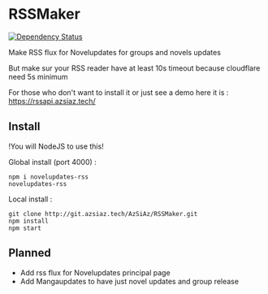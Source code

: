 # RSSMaker
[![Dependency Status](https://www.versioneye.com/user/projects/57189327cc9e1e00129b1a30/badge.svg?style=flat)](https://www.versioneye.com/user/projects/57189327cc9e1e00129b1a30)       

Make RSS flux for Novelupdates for groups and novels updates

But make sur your RSS reader have at least 10s timeout because cloudflare need 5s minimum

For those who don't want to install it or just see a demo here it is : https://rssapi.azsiaz.tech/

## Install

!You will NodeJS to use this!     

Global install (port 4000) :
```
npm i novelupdates-rss
novelupdates-rss
```

Local install :
```
git clone http://git.azsiaz.tech/AzSiAz/RSSMaker.git
npm install
npm start
```

## Planned
  - Add rss flux for Novelupdates principal page    
  - Add Mangaupdates to have just novel updates and group release   